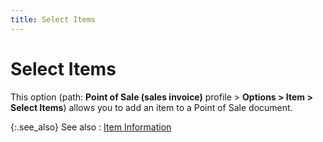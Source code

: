 ```yaml
---
title: Select Items
---
```


# Select Items


This option (path: **Point of Sale (sales invoice)** profile > **Options &gt; Item &gt; Select Items**) allows you to add an item to a Point of Sale document.


{:.see_also}
See also
: [Item Information]({{site.pos_baseurl}}/pos-trans/create-pos-doc/pos-si-profile/options/item_information_pos_invoice_options.html)
